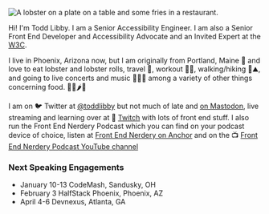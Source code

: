 ![A lobster on a plate on a table and some fries in a restaurant.](https://res.cloudinary.com/colabottles/image/upload/v1585002435/images/cookslobsterhouse_dbocrg.jpg)

Hi! I'm Todd Libby. I am a Senior Accessibility Engineer. I am also a Senior Front End Developer and Accessibility Advocate and an Invited Expert at the [W3C](https://www.w3.org/).

I live in Phoenix, Arizona now, but I am originally from Portland, Maine 🦞 and love to eat lobster and lobster rolls, travel 🧳, workout 🏋🏻, walking/hiking 🎒⛰, and going to live concerts and music 🥁🎶🎸 among a variety of other things concerning food. 🌯🌮🌶🍱

I am on 🐦 Twitter at [@toddlibby](https://twitter.com/toddlibby) but not much of late and [on Mastodon](https://a11y.info/@todd), live streaming and learning over at 👾 [Twitch](https://twitch.tv/toddlibby) with lots of front end stuff. I also run the Front End Nerdery Podcast which you can find on your podcast device of choice, listen at [Front End Nerdery on Anchor](https://anchor.fm/frontendnerdery) and on the 📺 [Front End Nerdery Podcast YouTube channel](https://www.youtube.com/@FrontEndNerdery)

### Next Speaking Engagements

- January 10-13 CodeMash, Sandusky, OH
- February 3 HalfStack Phoenix, Phoenix, AZ
- April 4-6 Devnexus, Atlanta, GA
